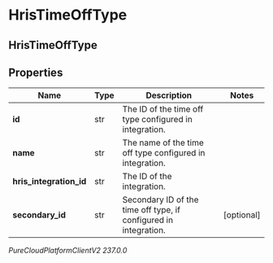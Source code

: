 # HrisTimeOffType

## HrisTimeOffType

## Properties

|Name | Type | Description | Notes|
|------------ | ------------- | ------------- | -------------|
| **id** | str | The ID of the time off type configured in integration. | |
| **name** | str | The name of the time off type configured in integration. | |
| **hris_integration_id** | str | The ID of the integration. | |
| **secondary_id** | str | Secondary ID of the time off type, if configured in integration. | [optional] |



_PureCloudPlatformClientV2 237.0.0_
